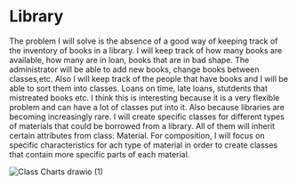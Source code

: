 # Library
The problem I will solve is the absence of a good way of keeping track of the inventory of books in a library.
I will keep track of how many books are available, how many are in loan, books that are in bad shape.
The administrator will be able to add new books, change books between classes,etc. 
Also I will keep track of the people that have books and I will be able to sort them into classes. Loans on time, late loans, stutdents that mistreated books etc.
I think this is interesting because it is a very flexible problem and can have a lot of classes put into it. Also because libraries are becoming increasingly rare. 
I will create specific classes for different types of materials that could be borrowed from a library. All of them will inherit certain attributes from class: Material.
For composition, I will focus on specific characteristics for ach type of material in order to create classes that contain more specific parts of each material. 


![Class Charts drawio (1)](https://github.com/user-attachments/assets/587a12b0-7cd3-4d2b-bfcb-2ffd50537edd)

